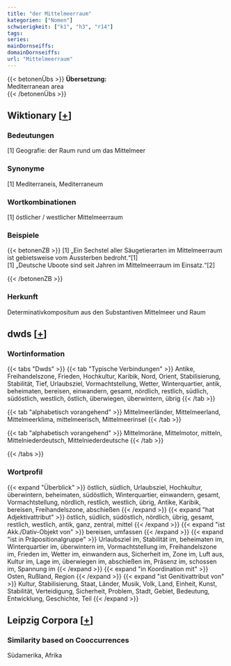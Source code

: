 ```yaml
---
title: "der Mittelmeerraum"
kategorien: ["Nomen"]
schwierigkeit: ["k1", "h3", "r14"]
tags:
series:
mainDornseiffs:
domainDornseiffs:
url: "Mittelmeerraum"
---
```


{{< betonenÜbs >}}
**Übersetzung:**  
Mediterranean area  
{{< /betonenÜbs >}}

## Wiktionary [[+](https://de.wiktionary.org/wiki/Mittelmeerraum)]

### Bedeutungen
[1] Geografie: der Raum rund um das Mittelmeer  

### Synonyme
[1] Mediterraneis, Mediterraneum  

### Wortkombinationen
[1] östlicher / westlicher Mittelmeerraum  

### Beispiele
{{< betonenZB >}}
[1] „Ein Sechstel aller Säugetierarten im Mittelmeerraum ist gebietsweise vom Aussterben bedroht.“[1]  
[1] „Deutsche Uboote sind seit Jahren im Mittelmeerraum im Einsatz.“[2]  

{{< /betonenZB >}}
### Herkunft
Determinativkompositum aus den Substantiven Mittelmeer und Raum  



## dwds [[+](https://www.dwds.de/wb/Mittelmeerraum)]

### Wortinformation
{{< tabs "Dwds" >}}
{{< tab "Typische Verbindungen" >}}
Antike, Freihandelszone, Frieden, Hochkultur, Karibik, Nord, Orient, Stabilisierung, Stabilität, Tief, Urlaubsziel, Vormachtstellung, Wetter, Winterquartier, antik, beheimaten, bereisen, einwandern, gesamt, nördlich, restlich, südlich, südöstlich, westlich, östlich, überwiegen, überwintern, übrig
{{< /tab >}}

{{< tab "alphabetisch vorangehend" >}}
Mittelmeerländer, Mittelmeerland, Mittelmeerklima, mittelmeerisch, Mittelmeerinsel
{{< /tab >}}

{{< tab "alphabetisch vorangehend" >}}
Mittelmoräne, Mittelmotor, mitteln, Mittelniederdeutsch, Mittelniederdeutsche
{{< /tab >}}

{{< /tabs >}}

### Wortprofil
{{< expand "Überblick" >}} östlich, südlich, Urlaubsziel, Hochkultur, überwintern, beheimaten, südöstlich, Winterquartier, einwandern, gesamt, Vormachtstellung, nördlich, restlich, westlich, übrig, Antike, Karibik, bereisen, Freihandelszone, abschießen {{< /expand >}}
{{< expand "hat Adjektivattribut" >}} östlich, südlich, südöstlich, nördlich, übrig, gesamt, restlich, westlich, antik, ganz, zentral, mittel {{< /expand >}}
{{< expand "ist Akk./Dativ-Objekt von" >}} bereisen, umfassen {{< /expand >}}
{{< expand "ist in Präpositionalgruppe" >}} Urlaubsziel im, Stabilität im, beheimaten im, Winterquartier im, überwintern im, Vormachtstellung im, Freihandelszone im, Frieden im, Wetter im, einwandern aus, Sicherheit im, Zone im, Luft aus, Kultur im, Lage im, überwiegen im, abschießen im, Präsenz im, schossen im, Spannung im {{< /expand >}}
{{< expand "in Koordination mit" >}} Osten, Rußland, Region {{< /expand >}}
{{< expand "ist Genitivattribut von" >}} Kultur, Stabilisierung, Staat, Länder, Musik, Volk, Land, Einheit, Kunst, Stabilität, Verteidigung, Sicherheit, Problem, Stadt, Gebiet, Bedeutung, Entwicklung, Geschichte, Teil {{< /expand >}}

## Leipzig Corpora [[+](https://corpora.uni-leipzig.de/en/res?word=Mittelmeerraum&corpusId=deu_newscrawl-public_2018)]


### Similarity based on Cooccurrences
Südamerika, Afrika

